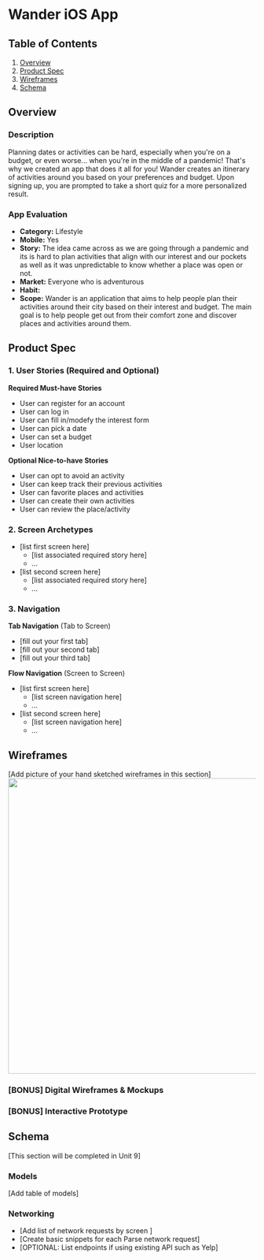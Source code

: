 # Wander iOS App

## Table of Contents
1. [Overview](#Overview)
1. [Product Spec](#Product-Spec)
1. [Wireframes](#Wireframes)
2. [Schema](#Schema)

## Overview
### Description
Planning dates or activities can be hard, especially when you're on a budget, or even worse... when you're in the middle of a pandemic! That's why we created an app that does it all for you! Wander creates an itinerary of activities around you based on your preferences and budget. Upon signing up, you are prompted to take a short quiz for a more personalized result.

### App Evaluation

- **Category:** Lifestyle
- **Mobile:** Yes
- **Story:** The idea came across as we are going through a pandemic and its is hard to plan activities that align with our interest and our pockets as well as it was unpredictable to know whether a place was open or not. 
- **Market:** Everyone who is adventurous 
- **Habit:** 
- **Scope:** Wander is an application that aims to help people plan their activities around their city based on their interest and budget. The main goal is to help people get out from their comfort zone and discover places and activities around them. 

## Product Spec

### 1. User Stories (Required and Optional)

**Required Must-have Stories**

* User can register for an account
* User can log in
* User can fill in/modefy the interest form
* User can pick a date
* User can set a budget
* User location

**Optional Nice-to-have Stories**

* User can opt to avoid an activity 
* User can keep track their previous activities
* User can favorite places and activities
* User can create their own activities
* User can review the place/activity

### 2. Screen Archetypes

* [list first screen here]
   * [list associated required story here]
   * ...
* [list second screen here]
   * [list associated required story here]
   * ...

### 3. Navigation

**Tab Navigation** (Tab to Screen)

* [fill out your first tab]
* [fill out your second tab]
* [fill out your third tab]

**Flow Navigation** (Screen to Screen)

* [list first screen here]
   * [list screen navigation here]
   * ...
* [list second screen here]
   * [list screen navigation here]
   * ...

## Wireframes
[Add picture of your hand sketched wireframes in this section]
<img src="YOUR_WIREFRAME_IMAGE_URL" width=600>

### [BONUS] Digital Wireframes & Mockups

### [BONUS] Interactive Prototype

## Schema 
[This section will be completed in Unit 9]
### Models
[Add table of models]
### Networking
- [Add list of network requests by screen ]
- [Create basic snippets for each Parse network request]
- [OPTIONAL: List endpoints if using existing API such as Yelp]
